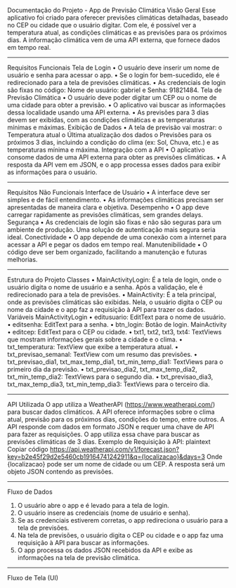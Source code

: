 Documentação do Projeto - App de Previsão Climática
Visão Geral
Esse aplicativo foi criado para oferecer previsões climáticas detalhadas, baseado no CEP ou cidade que o usuário digitar. Com ele, é possível ver a temperatura atual, as condições climáticas e as previsões para os próximos dias. A informação climática vem de uma API externa, que fornece dados em tempo real.
________________________________________
Requisitos Funcionais
Tela de Login
•	O usuário deve inserir um nome de usuário e senha para acessar o app.
•	Se o login for bem-sucedido, ele é redirecionado para a tela de previsões climáticas.
•	As credenciais de login são fixas no código: Nome de usuário: gabriel e Senha: 91821484.
Tela de Previsão Climática
•	O usuário deve poder digitar um CEP ou o nome de uma cidade para obter a previsão.
•	O aplicativo vai buscar as informações dessa localidade usando uma API externa.
•	As previsões para 3 dias devem ser exibidas, com as condições climáticas e as temperaturas mínimas e máximas.
Exibição de Dados
•	A tela de previsão vai mostrar:
o	Temperatura atual
o	Última atualização dos dados
o	Previsões para os próximos 3 dias, incluindo a condição do clima (ex: Sol, Chuva, etc.) e as temperaturas mínima e máxima.
Integração com a API
•	O aplicativo consome dados de uma API externa para obter as previsões climáticas.
•	A resposta da API vem em JSON, e o app processa esses dados para exibir as informações para o usuário.
________________________________________
Requisitos Não Funcionais
Interface de Usuário
•	A interface deve ser simples e de fácil entendimento.
•	As informações climáticas precisam ser apresentadas de maneira clara e objetiva.
Desempenho
•	O app deve carregar rapidamente as previsões climáticas, sem grandes delays.
Segurança
•	As credenciais de login são fixas e não são seguras para um ambiente de produção. Uma solução de autenticação mais segura seria ideal.
Conectividade
•	O app depende de uma conexão com a internet para acessar a API e pegar os dados em tempo real.
Manutenibilidade
•	O código deve ser bem organizado, facilitando a manutenção e futuras melhorias.
________________________________________
Estrutura do Projeto
Classes
•	MainActivityLogin: É a tela de login, onde o usuário digita o nome de usuário e a senha. Após a validação, ele é redirecionado para a tela de previsões.
•	MainActivity: É a tela principal, onde as previsões climáticas são exibidas. Nela, o usuário digita o CEP ou nome da cidade e o app faz a requisição à API para trazer os dados.
Variáveis
MainActivityLogin
•	editusuario: EditText para o nome de usuário.
•	editsenha: EditText para a senha.
•	btn_login: Botão de login.
MainActivity
•	editcep: EditText para o CEP ou cidade.
•	txt1, txt2, txt3, txt4: TextViews que mostram informações gerais sobre a cidade e o clima.
•	txt_temperatura: TextView que exibe a temperatura atual.
•	txt_previsao_semanal: TextView com um resumo das previsões.
•	txt_previsao_dia1, txt_max_temp_dia1, txt_min_temp_dia1: TextViews para o primeiro dia da previsão.
•	txt_previsao_dia2, txt_max_temp_dia2, txt_min_temp_dia2: TextViews para o segundo dia.
•	txt_previsao_dia3, txt_max_temp_dia3, txt_min_temp_dia3: TextViews para o terceiro dia.
________________________________________
API Utilizada
O app utiliza a WeatherAPI (https://www.weatherapi.com/) para buscar dados climáticos. A API oferece informações sobre o clima atual, previsão para os próximos dias, condições do tempo, entre outros.
A API responde com dados em formato JSON e requer uma chave de API para fazer as requisições. O app utiliza essa chave para buscar as previsões climáticas de 3 dias.
Exemplo de Requisição à API:
plaintext
Copiar código
https://api.weatherapi.com/v1/forecast.json?key=b2e45f29d2e5460cb19164741242911&q={localizacao}&days=3
Onde {localizacao} pode ser um nome de cidade ou um CEP. A resposta será um objeto JSON contendo as previsões.
________________________________________
Fluxo de Dados
1.	O usuário abre o app e é levado para a tela de login.
2.	O usuário insere as credenciais (nome de usuário e senha).
3.	Se as credenciais estiverem corretas, o app redireciona o usuário para a tela de previsões.
4.	Na tela de previsões, o usuário digita o CEP ou cidade e o app faz uma requisição à API para buscar as informações.
5.	O app processa os dados JSON recebidos da API e exibe as informações na tela de previsão climática.
________________________________________
Fluxo de Tela (UI)
